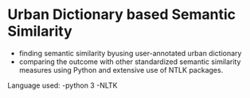 # Urban Dictionary based Semantic Similarity
- finding semantic similarity byusing user-annotated urban dictionary
- comparing the outcome with other standardized semantic
similarity measures using Python and extensive use of NTLK
packages.

Language used:
-python 3
-NLTK
